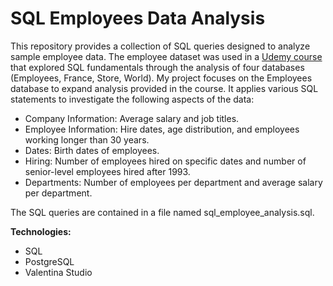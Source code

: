 # SQL Employees Data Analysis

This repository provides a collection of SQL queries designed to analyze sample employee data. The employee dataset was used in a [Udemy course](https://www.udemy.com/course/complete-sql-databases-bootcamp-zero-to-mastery/?couponCode=MCLARENT71824) that explored SQL fundamentals through the analysis of four databases (Employees, France, Store, World). 
My project focuses on the Employees database to expand analysis provided in the course. It applies various SQL statements to investigate the following aspects of the data:

* Company Information: Average salary and job titles.
* Employee Information: Hire dates, age distribution, and employees working longer than 30 years.
* Dates: Birth dates of employees.
* Hiring: Number of employees hired on specific dates and number of senior-level employees hired after 1993.
* Departments: Number of employees per department and average salary per department.

The SQL queries are contained in a file named sql_employee_analysis.sql.

**Technologies:**

* SQL
* PostgreSQL
* Valentina Studio
